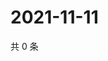# 2021-11-11

共 0 条

<!-- BEGIN WEIBO -->
<!-- 最后更新时间 Thu Nov 11 2021 09:57:29 GMT+0800 (China Standard Time) -->

<!-- END WEIBO -->
